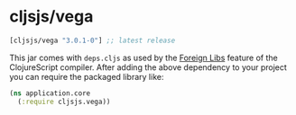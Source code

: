 # cljsjs/vega

[](dependency)
```clojure
[cljsjs/vega "3.0.1-0"] ;; latest release
```
[](/dependency)

This jar comes with `deps.cljs` as used by the [Foreign Libs][flibs] feature
of the ClojureScript compiler. After adding the above dependency to your project
you can require the packaged library like:

```clojure
(ns application.core
  (:require cljsjs.vega))
```

[flibs]: https://github.com/clojure/clojurescript/wiki/Packaging-Foreign-Dependencies
